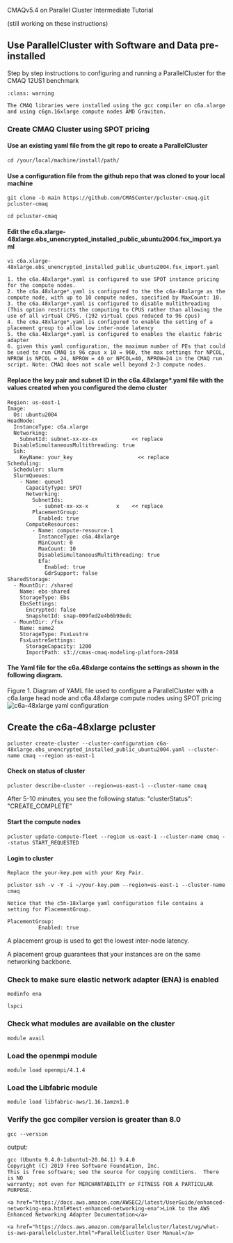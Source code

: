 CMAQv5.4 on Parallel Cluster Intermediate Tutorial

(still working on these instructions)

## Use ParallelCluster with Software and Data pre-installed

Step by step instructions to configuring and running a ParallelCluster for the CMAQ 12US1 benchmark 

```{admonition} Notice
:class: warning

The CMAQ libraries were installed using the gcc compiler on c6a.xlarge and using c6gn.16xlarge compute nodes AMD Graviton.

```


### Create CMAQ Cluster using SPOT pricing

#### Use an existing yaml file from the git repo to create a ParallelCluster

`cd /your/local/machine/install/path/`

#### Use a configuration file from the github repo that was cloned to your local machine

`git clone -b main https://github.com/CMASCenter/pcluster-cmaq.git pcluster-cmaq`


`cd pcluster-cmaq`

####  Edit the c6a.xlarge-48xlarge.ebs_unencrypted_installed_public_ubuntu2004.fsx_import.yaml 

`vi c6a.xlarge-48xlarge.ebs_unencrypted_installed_public_ubuntu2004.fsx_import.yaml`

```{note}
1. the c6a.48xlarge*.yaml is configured to use SPOT instance pricing for the compute nodes.
2. the c6a.48xlarge*.yaml is configured to the the c6a-48xlarge as the compute node, with up to 10 compute nodes, specified by MaxCount: 10.
3. the c6a.48xlarge*.yaml is configured to disable multithreading (This option restricts the computing to CPUS rather than allowing the use of all virtual CPUS. (192 virtual cpus reduced to 96 cpus)
4. the c6a.48xlarge*.yaml is configured to enable the setting of a placement group to allow low inter-node latency
5. the c6a.48xlarge*.yaml is configured to enables the elastic fabric adapter
6. given this yaml configuration, the maximum number of PEs that could be used to run CMAQ is 96 cpus x 10 = 960, the max settings for NPCOL, NPROW is NPCOL = 24, NPROW = 40 or NPCOL=40, NPROW=24 in the CMAQ run script. Note: CMAQ does not scale well beyond 2-3 compute nodes.
```

#### Replace the key pair and subnet ID in the c6a.48xlarge*.yaml file with the values created when you configured the demo cluster

```
Region: us-east-1
Image:
  Os: ubuntu2004
HeadNode:
  InstanceType: c6a.xlarge
  Networking:
    SubnetId: subnet-xx-xx-xx           << replace
  DisableSimultaneousMultithreading: true
  Ssh:
    KeyName: your_key                     << replace
Scheduling:
  Scheduler: slurm
  SlurmQueues:
    - Name: queue1
      CapacityType: SPOT
      Networking:
        SubnetIds:
          - subnet-xx-xx-x         x    << replace
        PlacementGroup:
          Enabled: true
      ComputeResources:
        - Name: compute-resource-1
          InstanceType: c6a.48xlarge
          MinCount: 0
          MaxCount: 10
          DisableSimultaneousMultithreading: true
          Efa:
            Enabled: true
            GdrSupport: false
SharedStorage:
  - MountDir: /shared
    Name: ebs-shared
    StorageType: Ebs
    EbsSettings:
      Encrypted: false
      SnapshotId: snap-009fed2e4b6b98edc
  - MountDir: /fsx
    Name: name2
    StorageType: FsxLustre
    FsxLustreSettings:
      StorageCapacity: 1200
      ImportPath: s3://cmas-cmaq-modeling-platform-2018
```

#### The Yaml file for the c6a.48xlarge contains the settings as shown in the following diagram.

Figure 1. Diagram of YAML file used to configure a ParallelCluster with a c6a.large head node and c6a.48xlarge compute nodes using SPOT pricing
![c6a-48xlarge yaml configuration](../../yml_plots/c6a-48xlarge-yaml.png)



## Create the c6a-48xlarge pcluster

`pcluster create-cluster --cluster-configuration c6a-48xlarge.ebs_unencrypted_installed_public_ubuntu2004.yaml --cluster-name cmaq --region us-east-1`

#### Check on status of cluster

`pcluster describe-cluster --region=us-east-1 --cluster-name cmaq`


After 5-10 minutes, you see the following status: "clusterStatus": "CREATE_COMPLETE"

#### Start the compute nodes

`pcluster update-compute-fleet --region us-east-1 --cluster-name cmaq --status START_REQUESTED`

#### Login to cluster
```{note}
Replace the your-key.pem with your Key Pair.
```

`pcluster ssh -v -Y -i ~/your-key.pem --region=us-east-1 --cluster-name cmaq`

```{note}
Notice that the c5n-18xlarge yaml configuration file contains a setting for PlacementGroup.
```

```
PlacementGroup:
          Enabled: true
```
 
A placement group is used to get the lowest inter-node latency. 

A placement group guarantees that your instances are on the same networking backbone. 

### Check to make sure elastic network adapter (ENA) is enabled

`modinfo ena`

`lspci`

### Check what modules are available on the cluster

`module avail`

### Load the openmpi module

`module load openmpi/4.1.4`

### Load the Libfabric module

`module load libfabric-aws/1.16.1amzn1.0`

### Verify the gcc compiler version is greater than 8.0

`gcc --version`

output:

```
gcc (Ubuntu 9.4.0-1ubuntu1~20.04.1) 9.4.0
Copyright (C) 2019 Free Software Foundation, Inc.
This is free software; see the source for copying conditions.  There is NO
warranty; not even for MERCHANTABILITY or FITNESS FOR A PARTICULAR PURPOSE.

```

```{seealso}
<a href="https://docs.aws.amazon.com/AWSEC2/latest/UserGuide/enhanced-networking-ena.html#test-enhanced-networking-ena">Link to the AWS Enhanced Networking Adapter Documentation</a>
```

```{seealso}
<a href="https://docs.aws.amazon.com/parallelcluster/latest/ug/what-is-aws-parallelcluster.html">ParallelCluster User Manual</a>
```
